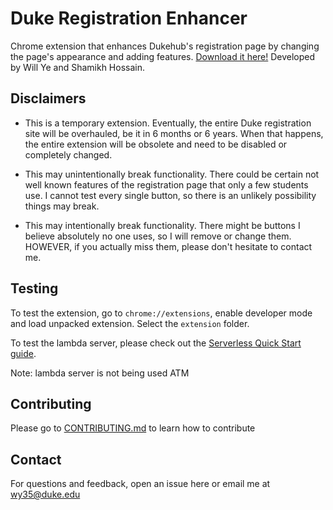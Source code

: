 # Duke Registration Enhancer

Chrome extension that enhances Dukehub's registration page by changing the page's appearance and adding features. [Download it here!](https://chrome.google.com/webstore/detail/duke-registration-enhance/ahlkcnepemhengifaokogcgbfggpkjmk) Developed by Will Ye and Shamikh Hossain.

## Disclaimers

- This is a temporary extension. Eventually, the entire Duke registration site will be overhauled, be it in 6 months or 6 years. When that happens, the entire extension will be obsolete and need to be disabled or completely changed.

- This may unintentionally break functionality. There could be certain not well known features of the registration page that only a few students use. I cannot test every single button, so there is an unlikely possibility things may break.

- This may intentionally break functionality. There might be buttons I believe absolutely no one uses, so I will remove or change them. HOWEVER, if you actually miss them, please don't hesitate to contact me.

## Testing

To test the extension, go to `chrome://extensions`, enable developer mode and load unpacked extension. Select the `extension` folder.

To test the lambda server, please check out the [Serverless Quick Start guide](https://serverless.com/framework/docs/providers/aws/guide/quick-start/).

Note: lambda server is not being used ATM

## Contributing

Please go to [CONTRIBUTING.md](CONTRIBUTING.md) to learn how to contribute

## Contact

For questions and feedback, open an issue here or email me at wy35@duke.edu
